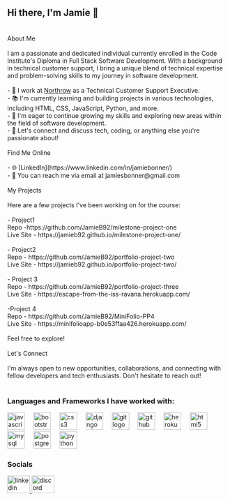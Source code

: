 ## <p align="left">Hi there, I'm Jamie 👋</p>
<p><br> About Me<br><br>I am a passionate and dedicated individual currently enrolled in the Code Institute's Diploma in Full Stack Software Development. With a background in technical customer support, I bring a unique blend of technical expertise and problem-solving skills to my journey in software development.<br><br>- 💼 I work at <a href="https://www.northrow.com">Northrow</a> as a Technical Customer Support Executive.<br>- 📚 I'm currently learning and building projects in various technologies, including HTML, CSS, JavaScript, Python, and more.<br>- 🌱 I'm eager to continue growing my skills and exploring new areas within the field of software development.<br>- 💬 Let's connect and discuss tech, coding, or anything else you're passionate about!<br><br>Find Me Online<br><br>- 🌐 [LinkedIn](https://www.linkedin.com/in/jamiebonner/)<br>- 📧 You can reach me via email at jamiesbonner@gmail.com<br><br>My Projects<br><br>Here are a few projects I've been working on for the course:<br><br>- Project1 <br>Repo -https://github.com/JamieB92/milestone-project-one<br>Live Site - https://jamieb92.github.io/milestone-project-one/<br><br>- Project2<br>Repo - https://github.com/JamieB92/portfolio-project-two<br>Live Site - https://jamieb92.github.io/portfolio-project-two/<br><br>- Project 3<br>Repo - https://github.com/JamieB92/portfolio-project-three<br>Live Site - https://escape-from-the-iss-ravana.herokuapp.com/<br><br>-Project 4<br>Repo - https://github.com/JamieB92/MiniFolio-PP4<br>Live Site - https://minifolioapp-b0e53ffaa426.herokuapp.com/<br><br>Feel free to explore!<br><br>Let's Connect<br><br>I'm always open to new opportunities, collaborations, and connecting with fellow developers and tech enthusiasts. Don't hesitate to reach out!</p>

#


### Languages and Frameworks I have worked with:
<div align="left">
  <img src="https://cdn.jsdelivr.net/gh/devicons/devicon/icons/javascript/javascript-original.svg" height="40" alt="javascript logo"  />
  <img width="12" />
  <img src="https://cdn.jsdelivr.net/gh/devicons/devicon/icons/bootstrap/bootstrap-original.svg" height="40" alt="bootstrap logo"  />
  <img width="12" />
  <img src="https://cdn.jsdelivr.net/gh/devicons/devicon/icons/css3/css3-original.svg" height="40" alt="css3 logo"  />
  <img width="12" />
  <img src="https://cdn.jsdelivr.net/gh/devicons/devicon/icons/django/django-plain.svg" height="40" alt="django logo"  />
  <img width="12" />
  <img src="https://cdn.jsdelivr.net/gh/devicons/devicon/icons/git/git-original.svg" height="40" alt="git logo"  />
  <img width="12" />
  <img src="https://cdn.jsdelivr.net/gh/devicons/devicon/icons/github/github-original.svg" height="40" alt="github logo"  />
  <img width="12" />
  <img src="https://cdn.jsdelivr.net/gh/devicons/devicon/icons/heroku/heroku-original.svg" height="40" alt="heroku logo"  />
  <img width="12" />
  <img src="https://cdn.jsdelivr.net/gh/devicons/devicon/icons/html5/html5-original.svg" height="40" alt="html5 logo"  />
  <img width="12" />
  <img src="https://cdn.jsdelivr.net/gh/devicons/devicon/icons/mysql/mysql-original.svg" height="40" alt="mysql logo"  />
  <img width="12" />
  <img src="https://cdn.jsdelivr.net/gh/devicons/devicon/icons/postgresql/postgresql-original.svg" height="40" alt="postgresql logo"  />
  <img width="12" />
  <img src="https://cdn.jsdelivr.net/gh/devicons/devicon/icons/python/python-original.svg" height="40" alt="python logo"  />
</div>

### Socials

<div align="left">
  <a href="https://www.linkedin.com/in/jamiebonner/" target="_blank">
    <img src="https://raw.githubusercontent.com/maurodesouza/profile-readme-generator/master/src/assets/icons/social/linkedin/default.svg" width="52" height="40" alt="linkedin logo"  />
  </a>
  <a href="jamieb92" target="_blank">
    <img src="https://raw.githubusercontent.com/maurodesouza/profile-readme-generator/master/src/assets/icons/social/discord/default.svg" width="52" height="40" alt="discord logo"  />
  </a>
</div>

###
